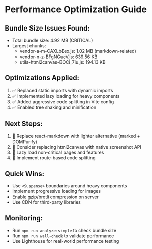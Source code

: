 
# Performance Optimization Guide

## Bundle Size Issues Found:
- Total bundle size: 4.92 MB (CRITICAL)
- Largest chunks:
  - vendor-a-m-CAXLbEex.js: 1.02 MB (markdown-related)
  - vendor-n-z-BFgNGucV.js: 639.56 KB
  - utils-html2canvas-BOCi_7Iu.js: 194.13 KB

## Optimizations Applied:
1. ✅ Replaced static imports with dynamic imports
2. ✅ Implemented lazy loading for heavy components
3. ✅ Added aggressive code splitting in Vite config
4. ✅ Enabled tree shaking and minification

## Next Steps:
1. 🚨 Replace react-markdown with lighter alternative (marked + DOMPurify)
2. 🚨 Consider replacing html2canvas with native screenshot API
3. 🚨 Lazy load non-critical pages and features
4. 🚨 Implement route-based code splitting

## Quick Wins:
- Use `<Suspense>` boundaries around heavy components
- Implement progressive loading for images
- Enable gzip/brotli compression on server
- Use CDN for third-party libraries

## Monitoring:
- Run `npm run analyze:simple` to check bundle size
- Run `npm run wall-check` to validate performance
- Use Lighthouse for real-world performance testing
